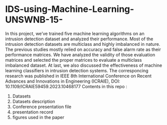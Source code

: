 # IDS-using-Machine-Learning-UNSWNB-15-
In this project, we’ve trained five machine learning algorithms on an intrusion detection dataset and analyzed their performance. Most of the intrusion detection datasets are multiclass and highly imbalanced in nature. The previous studies mostly relied on accuracy and false alarm rate as their performance matrices. We have analyzed the validity of those evaluation matrices and selected the proper matrices to evaluate a 
multiclass imbalanced dataset. At last, we also discussed the effectiveness of machine learning classifiers in intrusion detection systems. 
The corresponcing research was published in  IEEE 8th International Conference on Recent Advances and Innovations in Engineering (ICRAIE), DOI: 10.1109/ICRAIE59459.2023.10468177
Contents in this repo :
1. Datasets
2. Datasets description
3. Conference presentation file
4. presentation record
5. figures used in the paper
